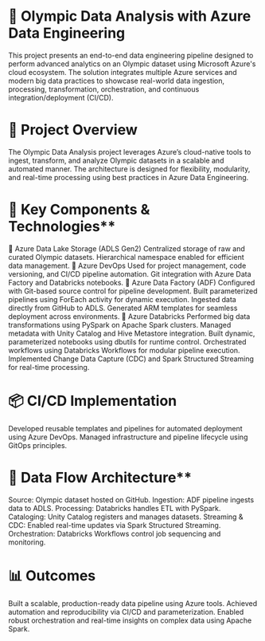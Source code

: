 # 🏅 Olympic Data Analysis with Azure Data Engineering
This project presents an end-to-end data engineering pipeline designed to perform advanced analytics on an Olympic dataset using Microsoft Azure's cloud ecosystem. The solution integrates multiple Azure services and modern big data practices to showcase real-world data ingestion, processing, transformation, orchestration, and continuous integration/deployment (CI/CD).
# 🚀 Project Overview
The Olympic Data Analysis project leverages Azure’s cloud-native tools to ingest, transform, and analyze Olympic datasets in a scalable and automated manner. The architecture is designed for flexibility, modularity, and real-time processing using best practices in Azure Data Engineering.
# 🧱 Key Components & Technologies**
🔹 Azure Data Lake Storage (ADLS Gen2)
Centralized storage of raw and curated Olympic datasets.
Hierarchical namespace enabled for efficient data management.
🔹 Azure DevOps
Used for project management, code versioning, and CI/CD pipeline automation.
Git integration with Azure Data Factory and Databricks notebooks.
🔹 Azure Data Factory (ADF)
Configured with Git-based source control for pipeline development.
Built parameterized pipelines using ForEach activity for dynamic execution.
Ingested data directly from GitHub to ADLS.
Generated ARM templates for seamless deployment across environments.
🔹 Azure Databricks
Performed big data transformations using PySpark on Apache Spark clusters.
Managed metadata with Unity Catalog and Hive Metastore integration.
Built dynamic, parameterized notebooks using dbutils for runtime control.
Orchestrated workflows using Databricks Workflows for modular pipeline execution.
Implemented Change Data Capture (CDC) and Spark Structured Streaming for real-time processing.
# 📦 CI/CD Implementation
Developed reusable templates and pipelines for automated deployment using Azure DevOps.
Managed infrastructure and pipeline lifecycle using GitOps principles.
# 🔄 Data Flow Architecture**
Source: Olympic dataset hosted on GitHub.
Ingestion: ADF pipeline ingests data to ADLS.
Processing: Databricks handles ETL with PySpark.
Cataloging: Unity Catalog registers and manages datasets.
Streaming & CDC: Enabled real-time updates via Spark Structured Streaming.
Orchestration: Databricks Workflows control job sequencing and monitoring.
# 📊 Outcomes
Built a scalable, production-ready data pipeline using Azure tools.
Achieved automation and reproducibility via CI/CD and parameterization.
Enabled robust orchestration and real-time insights on complex data using Apache Spark. 
